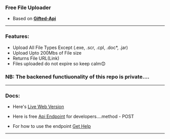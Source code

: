 
### Free File Uploader

- Based on **[Gifted-Api](https://api.giftedtechnexus.co.ke)**

---

### Features:
- Upload All File Types Except (.exe, .scr, .cpl, .doc*, .jar)
- Upload Upto 200Mbs of File size
- Returns File URL(Link)
- Files uploaded do not expire so keep calm😊

### NB: The backened functiuonality of this repo is private....

---

### Docs:
- Here's [Live Web Version](https://api.giftedtechnexus.co.ke/upload)

- Here is free [Api Endpoint](https://api.giftedtechnexus.co.ke/api/tools/upload) for developers....method - POST
- For how to use the endpoint [Get Help](https://t.me/mouricedevs)


 ---
